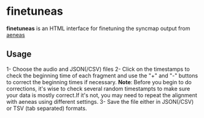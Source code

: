 # finetuneas

**finetuneas** is an HTML interface for finetuning the syncmap output from [aeneas](https://github.com/readbeyond/aeneas)


## Usage
1- Choose the audio and JSON(/CSV) files
2- Click on the timestamps to check the beginning time of each fragment and use the "+" and "-" buttons to correct the beginning times if necessary.
**Note**: Before you begin to do corrections, it's wise to check several random timestampts to make sure your data is mostly correct.If it's not, you may need to repeat the alignment with aeneas using different settings.
3- Save the file either in JSON(/CSV) or TSV (tab separated) formats.
